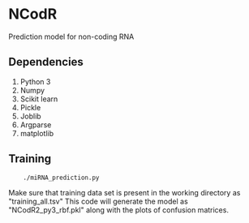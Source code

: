 # NCodR
Prediction model for non-coding RNA

## Dependencies
1. Python 3
2. Numpy 
3. Scikit learn
4. Pickle
5. Joblib
6. Argparse
7. matplotlib

## Training 
        ./miRNA_prediction.py
        
Make sure that training data set is present in the working directory as "training_all.tsv"
This code will generate the model as "NCodR2_py3_rbf.pkl"
along with the plots of confusion matrices.
